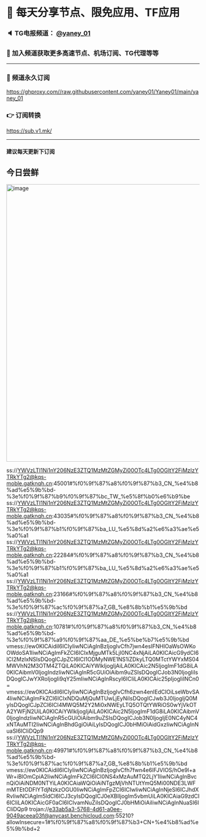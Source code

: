 # 🚀 每天分享节点、限免应用、TF应用
### 🔈 TG电报频道： [@yaney_01](https://t.me/yaney_01) 
### 🔔 加入频道获取更多高速节点、机场订阅、TG代理等等  
***
### 🔗  频道永久订阅
   https://ghproxy.com//raw.githubusercontent.com/yaney01/Yaney01/main/yaney_01
### 👉  订阅转换
   https://sub.v1.mk/
***
#### 建议每天更新下订阅
## 今日尝鲜
<img width="724" alt="image" src="https://user-images.githubusercontent.com/53202722/203908518-7b7a0c72-7d33-4042-bbe3-f08d67a4a750.png">

ss://YWVzLTI1Ni1nY206NzE3ZTQ1MzMtZGMyZi00OTc4LTg0OGItY2FiMzIzYTRkYTg2@kqs-moble.gatknqh.cn:45001#%f0%9f%87%a8%f0%9f%87%b3_CN_%e4%b8%ad%e5%9b%bd-%3e%f0%9f%87%b9%f0%9f%87%bc_TW_%e5%8f%b0%e6%b9%be
ss://YWVzLTI1Ni1nY206NzE3ZTQ1MzMtZGMyZi00OTc4LTg0OGItY2FiMzIzYTRkYTg2@kqs-moble.gatknqh.cn:43035#%f0%9f%87%a8%f0%9f%87%b3_CN_%e4%b8%ad%e5%9b%bd-%3e%f0%9f%87%b1%f0%9f%87%ba_LU_%e5%8d%a2%e6%a3%ae%e5%a0%a1
ss://YWVzLTI1Ni1nY206NzE3ZTQ1MzMtZGMyZi00OTc4LTg0OGItY2FiMzIzYTRkYTg2@kqs-moble.gatknqh.cn:22284#%f0%9f%87%a8%f0%9f%87%b3_CN_%e4%b8%ad%e5%9b%bd-%3e%f0%9f%87%b1%f0%9f%87%ba_LU_%e5%8d%a2%e6%a3%ae%e5%a0%a1
ss://YWVzLTI1Ni1nY206NzE3ZTQ1MzMtZGMyZi00OTc4LTg0OGItY2FiMzIzYTRkYTg2@kqs-moble.gatknqh.cn:23166#%f0%9f%87%a8%f0%9f%87%b3_CN_%e4%b8%ad%e5%9b%bd-%3e%f0%9f%87%ac%f0%9f%87%a7_GB_%e8%8b%b1%e5%9b%bd
ss://YWVzLTI1Ni1nY206NzE3ZTQ1MzMtZGMyZi00OTc4LTg0OGItY2FiMzIzYTRkYTg2@kqs-moble.gatknqh.cn:10781#%f0%9f%87%a8%f0%9f%87%b3_CN_%e4%b8%ad%e5%9b%bd-%3e%f0%9f%87%a9%f0%9f%87%aa_DE_%e5%be%b7%e5%9b%bd
vmess://ew0KICAidiI6ICIyIiwNCiAgInBzIjogIvCfh7jwn4esIFNHIOaWsOWKoOWdoSA1IiwNCiAgImFkZCI6ICIxMjguMTk5LjI0NC4xNjAiLA0KICAicG9ydCI6ICI2MzIxNSIsDQogICJpZCI6ICI1ODMyNWE1NS1iZDkyLTQ0MTctYWYxMS04MWVhN2M3OTM4ZTQiLA0KICAiYWlkIjogIjAiLA0KICAic2N5IjogImF1dG8iLA0KICAibmV0IjogIndzIiwNCiAgInR5cGUiOiAibm9uZSIsDQogICJob3N0IjogIiIsDQogICJwYXRoIjogIi9qY25mIiwNCiAgInRscyI6ICIiLA0KICAic25pIjogIiINCn0=
vmess://ew0KICAidiI6ICIyIiwNCiAgInBzIjogIvCfh6zwn4enIEdCIOiLseWbvSA4IiwNCiAgImFkZCI6ICIxNDQuMjQuMTUwLjEyNiIsDQogICJwb3J0IjogIjQ0MyIsDQogICJpZCI6ICI4MWQ5M2Y2Mi0xNWEyLTQ5OTQtYWRiOS0wYjVkOTA2YWFjN2UiLA0KICAiYWlkIjogIjAiLA0KICAic2N5IjogImF1dG8iLA0KICAibmV0IjogIndzIiwNCiAgInR5cGUiOiAibm9uZSIsDQogICJob3N0IjogIjE0NC4yNC4xNTAuMTI2IiwNCiAgInBhdGgiOiAiLyIsDQogICJ0bHMiOiAidGxzIiwNCiAgInNuaSI6ICIiDQp9
ss://YWVzLTI1Ni1nY206NzE3ZTQ1MzMtZGMyZi00OTc4LTg0OGItY2FiMzIzYTRkYTg2@kqs-moble.gatknqh.cn:49971#%f0%9f%87%a8%f0%9f%87%b3_CN_%e4%b8%ad%e5%9b%bd-%3e%f0%9f%87%ac%f0%9f%87%a7_GB_%e8%8b%b1%e5%9b%bd
vmess://ew0KICAidiI6ICIyIiwNCiAgInBzIjogIvCfh7fwn4e6IFJVIOS/hOe9l+aWr+iBlOmCpiA2IiwNCiAgImFkZCI6ICI0NS4xMzAuMTQ2LjY1IiwNCiAgInBvcnQiOiAiNDM0NTYiLA0KICAiaWQiOiAiNTgzMjVhNTUtYmQ5Mi00NDE3LWFmMTEtODFlYTdjNzkzOGU0IiwNCiAgImFpZCI6ICIwIiwNCiAgInNjeSI6ICJhdXRvIiwNCiAgIm5ldCI6ICJ3cyIsDQogICJ0eXBlIjogIm5vbmUiLA0KICAiaG9zdCI6ICIiLA0KICAicGF0aCI6ICIvamNuZiIsDQogICJ0bHMiOiAiIiwNCiAgInNuaSI6ICIiDQp9
trojan://e33ab5a3-5768-4d61-a0ee-9049aceea03f@anycast.benchicloud.com:55210?allowInsecure=1#%f0%9f%87%a8%f0%9f%87%b3+CN+%e4%b8%ad%e5%9b%bd+2

